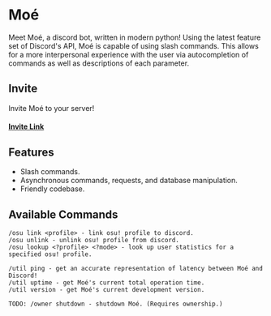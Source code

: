 # Moé
Meet Moé, a discord bot, written in modern python!
Using the latest feature set of Discord's API, Moé is capable of using slash commands. This allows for a more interpersonal experience with the user via autocompletion of commands as well as descriptions of each parameter.

## Invite
Invite Moé to your server!  
#### [Invite Link](https://discord.com/api/oauth2/authorize?client_id=884239130173779968&permissions=1634738372567&scope=bot%20applications.commands)

## Features
* Slash commands.
* Asynchronous commands, requests, and database manipulation.
* Friendly codebase.

## Available Commands
```
/osu link <profile> - link osu! profile to discord.
/osu unlink - unlink osu! profile from discord.
/osu lookup <?profile> <?mode> - look up user statistics for a specified osu! profile.

/util ping - get an accurate representation of latency between Moé and Discord!
/util uptime - get Moé's current total operation time.
/util version - get Moé's current development version.

TODO: /owner shutdown - shutdown Moé. (Requires ownership.)
```
